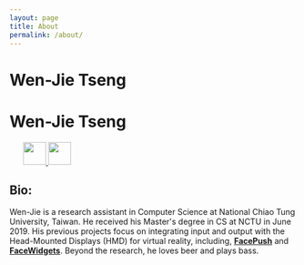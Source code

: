 ```yaml
---
layout: page
title: About
permalink: /about/
---
```


# Wen-Jie Tseng
<!-- <a href="http://wenjietseng.github.io/documents/CV_Wen_Jie_Tseng.pdf"><b>Academic CV</b></a>

<!-- **Keywords:** CS, NCTU, Taiwan / Technical HCI / Psychology -->

<!-- **Bio:** Wen-Jie is a research assistant in Computer Science at National Chiao Tung University, Taiwan. He received his Master's degree in CS at NCTU in June 2019. His previous projects focus on integrating input and output with the Head-Mounted Displays (HMD) for virtual reality, for example, 
<a href="http://wenjietseng.github.io/projects/FacePush/"><b>FacePush</b></a>
 and 
<a href="http://wenjietseng.github.io/projects/FaceWidgets/"><b>FaceWidgets</b></a>.

 
Besides research, he loves beer and plays bass. -->

<h1><b>Wen-Jie Tseng</b></h1>
<ul style="list-style-type: none; margin-left: 0px;">
<li> 
    <a class="cv-img" href="http://wenjietseng.github.io/documents/CV_Wen_Jie_Tseng.pdf">
        <img src="https://wenjietseng.github.io/images/cv.png" width="40px">
    </a>
    <a href="mailto:wenjietseng@gmail.com">
        <img src="https://wenjietseng.github.io/images/email.png" width="40px">
    </a>
</li>
</ul>
<h2><b>Bio:</b></h2>
    <p>Wen-Jie is a research assistant in Computer Science at National Chiao Tung University, Taiwan. He received his Master's degree in CS at NCTU in June 2019. His previous projects focus on integrating input and output with the Head-Mounted Displays (HMD) for virtual reality, including, <a href="http://wenjietseng.github.io/projects/FacePush/"><b>FacePush</b></a> and <a href="http://wenjietseng.github.io/projects/FaceWidgets/"><b>FaceWidgets</b></a>.
    Beyond the research, he loves beer and plays bass.
    </p>